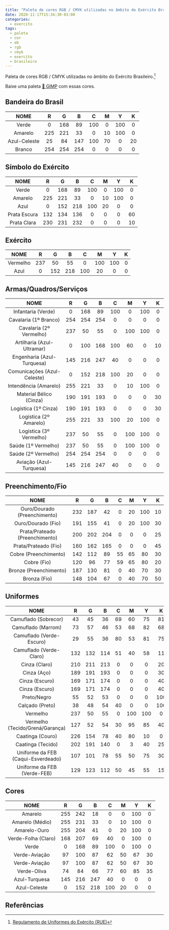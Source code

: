 ```yaml
---
title: "Paleta de cores RGB / CMYK utilizadas no âmbito do Exército Brasileiro"
date: 2020-11-17T15:34:30-03:00
categories:
  - exercito
tags:
  - paleta
  - cor
  - eb
  - rgb
  - cmyk
  - exercito
  - brasileiro
---
```



Paleta de cores RGB / CMYK utilizadas no âmbito do Exército Brasileiro.[^1]

Baixe uma paleta [:art: GIMP](https://raw.githubusercontent.com/diegobiavati/guia_design_esa_eb/master/paleta_de_Cores_do_ExercitoBrasileiro_EB.gpl) com essas cores. 

## Bandeira do Brasil ##

|                 NOME                |  R  |  G  |  B  |  C  |  M  |  Y  |  K  |
|:-----------------------------------:|:---:|:---:|:---:|:---:|:---:|:---:|:---:|
| Verde                               |   0 | 168 |  89 | 100 |   0 | 100 |   0 |
| Amarelo                             | 225 | 221 |  33 |   0 |  10 | 100 |   0 |
| Azul-Celeste                        |  25 |  84 | 147 | 100 |  70 |   0 |  20 |
| Branco                              | 254 | 254 | 254 |   0 |   0 |   0 |   0 |

## Símbolo do Exército ##

|                 NOME                |  R  |  G  |  B  |  C  |  M  |  Y  |  K  |
|:-----------------------------------:|:---:|:---:|:---:|:---:|:---:|:---:|:---:|
| Verde                               |   0 | 168 |  89 | 100 |   0 | 100 |   0 |
| Amarelo                             | 225 | 221 |  33 |   0 |  10 | 100 |   0 |
| Azul                                |   0 | 152 | 218 | 100 |  20 |   0 |   0 |
| Prata Escura                        | 132 | 134 | 136 |   0 |   0 |   0 |  60 |
| Prata Clara                         | 230 | 231 | 232 |   0 |   0 |   0 |  10 |

## Exército ##

|                 NOME                |  R  |  G  |  B  |  C  |  M  |  Y  |  K  |
|:-----------------------------------:|:---:|:---:|:---:|:---:|:---:|:---:|:---:|
| Vermelho                            | 237 |  50 |  55 |   0 | 100 | 100 |   0 |
| Azul                                |   0 | 152 | 218 | 100 |  20 |   0 |   0 |

## Armas/Quadros/Serviços ##

|                 NOME                |  R  |  G  |  B  |  C  |  M  |  Y  |  K  |
|:-----------------------------------:|:---:|:---:|:---:|:---:|:---:|:---:|:---:|
| Infantaria (Verde)                  |   0 | 168 |  89 | 100 |   0 | 100 |   0 |
| Cavalaria (1º Branco)               | 254 | 254 | 254 |   0 |   0 |   0 |   0 |
| Cavalaria (2º Vermelho)             | 237 |  50 |  55 |   0 | 100 | 100 |   0 |
| Artilharia (Azul-Ultramar)          |   0 | 100 | 168 | 100 |  60 |   0 |  10 |
| Engenharia (Azul-Turquesa)          | 145 | 216 | 247 |  40 |   0 |   0 |   0 |
| Comunicações (Azul-Celeste)         |   0 | 152 | 218 | 100 |  20 |   0 |   0 |
| Intendência (Amarelo)               | 255 | 221 |  33 |   0 |  10 | 100 |   0 |
| Material Bélico (Cinza)             | 190 | 191 | 193 |   0 |   0 |   0 |  30 |
| Logística (1º Cinza)                | 190 | 191 | 193 |   0 |   0 |   0 |  30 |
| Logística (2º Amarelo)              | 255 | 221 |  33 | 100 |  20 | 100 |   0 |
| Logística (3º Vermelho)             | 237 |  50 |  55 |   0 | 100 | 100 |   0 |
| Saúde (1º Vermelho)                 | 237 |  50 |  55 |   0 | 100 | 100 |   0 |
| Saúde (2º Vermelho)                 | 254 | 254 | 254 |   0 |   0 |   0 |   0 |
| Aviação (Azul-Turquesa)             | 145 | 216 | 247 |  40 |   0 |   0 |   0 |

## Preenchimento/Fio ##

|                 NOME                |  R  |  G  |  B  |  C  |  M  |  Y  |  K  |
|:-----------------------------------:|:---:|:---:|:---:|:---:|:---:|:---:|:---:|
| Ouro/Dourado (Preenchimento)        | 232 | 187 |  42 |   0 |  20 | 100 |  10 |
| Ouro/Dourado (Fio)                  | 191 | 155 |  41 |   0 |  20 | 100 |  30 |
| Prata/Prateado (Preenchimento)      | 200 | 202 | 204 |   0 |   0 |   0 |  25 |
| Prata/Prateado (Fio)                | 160 | 162 | 165 |   0 |   0 |   0 |  45 |
| Cobre (Preenchimento)               | 142 | 112 |  89 |  55 |  65 |  80 |  30 |
| Cobre (Fio)                         | 120 |  96 |  77 |  59 |  65 |  80 |  20 |
| Bronze (Preenchimento)              | 187 | 130 |  81 |   0 |  40 |  70 |  30 |
| Bronza (Fio)                        | 148 | 104 |  67 |   0 |  40 |  70 |  50 |

## Uniformes ##

|                 NOME                |  R  |  G  |  B  |  C  |  M  |  Y  |  K  |
|:-----------------------------------:|:---:|:---:|:---:|:---:|:---:|:---:|:---:|
| Camuflado (Sobrecor)                |  43 |  45 |  36 |  69 |  60 |  75 |  81 |
| Camuflado (Marrom)                  |  73 |  57 |  46 |  53 |  68 |  82 |  68 |
| Camuflado (Verde-Escuro)            |  29 |  55 |  36 |  80 |  53 |  81 |  75 |
| Camuflado (Verde-Claro)             | 132 | 132 | 114 |  51 |  40 |  58 |  11 |
| Cinza (Claro)                       | 210 | 211 | 213 |   0 |   0 |   0 |  20 |
| Cinza (Aço)                         | 189 | 191 | 193 |   0 |   0 |   0 |  30 |
| Cinza (Escuro)                      | 169 | 171 | 174 |   0 |   0 |   0 |  40 |
| Cinza (Escuro)                      | 169 | 171 | 174 |   0 |   0 |   0 |  40 |
| Preto/Negro                         |  55 |  52 |  53 |   0 |   0 |   0 | 100 |
| Calçado (Preto)                     |  38 |  48 |  54 |  40 |   0 |   0 | 100 |
| Vermelho                            | 237 |  50 |  55 |   0 | 100 | 100 |   0 |
| Vermelho (Tecido/Grená/Garança)     | 127 |  52 |  54 |  30 |  95 |  85 |  40 |
| Caatinga (Couro)                    | 226 | 154 |  78 |  40 |  80 |  10 |   0 |
| Caatinga (Tecido)                   | 202 | 191 | 140 |   0 |   3 |  40 |  25 |
| Uniforme da FEB  (Caqui-Esverdeado) | 107 | 101 |  78 |  55 |  50 |  75 |  30 |
| Uniforme da FEB  (Verde-FEB)        | 129 | 123 | 112 |  50 |  45 |  55 |  15 |

## Cores ##

|                 NOME                |  R  |  G  |  B  |  C  |  M  |  Y  |  K  |
|:-----------------------------------:|:---:|:---:|:---:|:---:|:---:|:---:|:---:|
| Amarelo                             | 255 | 242 |  18 |   0 |   0 | 100 |   0 |
| Amarelo (Médio)                     | 255 | 231 |  33 |   0 |  10 | 100 |   0 |
| Amarelo-Ouro                        | 255 | 204 |  41 |   0 |  20 | 100 |   0 |
| Verde-Folha (Claro)                 | 168 | 207 |  69 |  40 |   0 | 100 |   0 |
| Verde                               |   0 | 168 |  89 | 100 |   0 | 100 |   0 |
| Verde-Aviação                       |  97 | 100 |  87 |  62 |  50 |  67 |  30 |
| Verde-Aviação                       |  97 | 100 |  87 |  62 |  50 |  67 |  30 |
| Verde-Oliva                         |  74 |  84 |  66 |  77 |  60 |  85 |  35 |
| Azul-Turquesa                       | 145 | 216 | 247 |  40 |   0 |   0 |   0 |
| Azul-Celeste                        |   0 | 152 | 218 | 100 |  20 |   0 |   0 |

## Referências ##

[^1]: [Regulamento de Uniformes do Exército (RUE)](http://pt.calameo.com/read/00123820631730600fea9)
